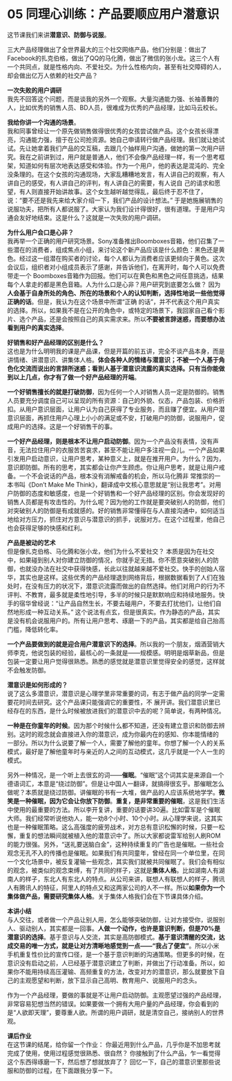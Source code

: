 # 05 同理心训练：产品要顺应用户潜意识

这节课我们来讲**潜意识、防御与说服**。

三大产品经理做出了全世界最大的三个社交网络产品，他们分别是：做出了Facebook的扎克伯格，做出了QQ的马化腾，做出了微信的张小龙。这三个人有一个共同点，就是性格内向、不爱社交。为什么性格内向，甚至有社交障碍的人，却会做出亿万人依赖的社交产品？

**一次失败的用户调研**<br/>
我先不回答这个问题，而是谈我的另外一个观察。大量沟通能力强、长袖善舞的人，比如优秀的销售人员、BD人员，很难成为优秀的产品经理，比如马云校长。

**我给你讲一个沟通的场景**。<br/>
我和同事曾经让一个原先做销售做得很优秀的女孩尝试做产品。这个女孩长得漂亮，沟通能力强，擅于在公司抢资源。她自己申请转行做产品经理。我们就让她试试。先让她拿着我们产品的交互稿，去跟几个抽样用户沟通，做她的第一次用户研究。我在之前讲到过，用户就是普通人，他们不会像产品经理一样，有一个思考框架，知道如何有层次地表达感受和体验。作为一个用户，他的表达是混沌的、完全没条理的。在这个女孩的沟通现场，大家乱糟糟地发言，有人讲自己的观察，有人讲自己的感受，有人讲自己的评判，有人讲自己的需要，有人说自 己的请求和愿望，有人则直接开始讲故事。这个女生越听越觉得乱，最后终于忍不住了，说：“要不还是我先来给大家介绍一下，我们产品的设计想法。” 于是她施展销售的说服功夫，把所有人都说服了。大家认为我们设计得很好，很有道理。于是用户沟通会友好地结束。这是什么？这就是一次失败的用户调研。

**为什么用户会口是心非？**<br/>
我再举一个正确的用户研究场景。Sony准备推出Boomboxes音箱，他们召集了一些潜在的消费者，组成焦点小组，来讨论这个新产品应该是什么颜色：黑色还是黄色。经过这一组潜在购买者的讨论，每个人都认为消费者应该更倾向于黄色。这次会议后，组织者对小组成员表示了感谢，并告诉他们，在离开时，每个人可以免费带走一个 Boomboxes音箱作为回报。他们可以在黄色和黑色之间任意挑选，结果每个人拿走的都是黑色音箱。人为什么口是心非？用户研究到底要怎么做？ 因为**人会基于自身所处的角色、所在的场景和个人的认知判断，选择性地说一些他觉得正确的话**。但是，我认为在这个场景中所谓“正确 的话”，并不代表这个用户真实的选择。所以，如果我不是在公开的角色中，或特定的场景下，我回家自己看个影片、选个产品，还是会按照自己的真实需求来。所以**不要被言辞迷惑，而要想办法看到用户的真实选择**。

**好销售和好产品经理的区别是什么？**<br/>这也是为什么明明我的课是产品课，但是开篇的前五讲，完全不谈产品本身，而是讲情绪、讲潜意识、讲集体人格。**体会各种人的情绪与潜意识；不被一个人基于角色化交流而说出的言辞所迷惑；看到人基于潜意识流露的真实选择。只有当你能做到以上几点，你才有了做一个好产品经理的开端**。

**一个好销售擅长的就是打破防御**，因为任何一个人对销售人员一定是防御的。销售人员要充分调度自己可以呈现的所有资源：自己的外貌、仪态，产品包装、价格折扣。从用户意识层面，让用户认为自己获得了专业服务，而且赚了便宜。从用户潜意识层面，再抓住用户心理上小小的满足或不安，打破用户的防御，说服用户，促成用户的选择。这是一个好销售干的事。

**一个好产品经理，则是根本不让用户启动防御**。因为一个产品没有表情，没有声音，无法拉住用户的衣服苦苦哀求，甚至不能让用户多注视一会儿。一个产品如果引发用户启动意识，让用户思考，某种意义上，就是在推开用户。为什么？因为，意识即防御。所有的思考，其实都会让你产生顾虑。你让用户思考，就是让用户戒备。一个不会说话的产品，根本没有消解戒备的机会，所以马化腾非 常推崇的一本书叫《Don’t Make Me Think》，翻译成中文核心意思就是“别让我思考”。对用户防御的态度和敏感度，也是一个好销售和一个好产品经理的区别。你会发现好的销售人员都是有攻击性的。为什么呢？因为他的工作就是要突破别人的防御，他们对突破别人的防御是有成就感的。好的销售非常懂得在与人直接沟通中，如何适当地给对方压力，抓住对方意识与潜意识的抓手，说服对方。在这个过程里，他自己也会获得足够的快感和红利。

**产品是被动的艺术**<br/>
但是像扎克伯格、马化腾和张小龙，他们为什么不爱社交？ 本质是因为在社交中，如果碰到别人对你建立防御的情况，你就手足无措。你不愿意突破别人的防御，也就没办法在社交中获得快感，长此以往就越来越不爱社交。快手的创始人宿华，其实也是这样。这些优秀的产品经理退到网络背后，根据数据看到了人们在独处时，在没有压力的状况下，潜意识流露而做出的自然选择。他们对用户的行为不评判、不教育，最多就是柔性地引导，多半的时候只是默默响应和持续地服务。快手的宿华曾经说：“让产品自然生长，不要去碰用户，不要去打扰他们，让他们自然地形成一种互动关系。” 这个说法有点玄，但是很真实。作为静态的产品，其实是没有机会说服用户的。所有让用户思考、琢磨一下的产品，其实都是给自己抬高门槛，降低转化率。

**一个产品要做到的就是迎合用户潜意识下的选择**。所以我的一个朋友，烟酒营销大师李克，他说包装的经验，最核心的一条就是——规模感。明明是烟草新品，但是包装一定要让用户觉得很熟悉。熟悉的感觉就是潜意识里觉得安全的感觉，这样就不会触发防御。

**潜意识是如何形成的？**<br/>说了这么多潜意识，潜意识是心理学里非常重要的词，有志于做产品的同学一定需要花时间去研究。这个产品课只能强调它的重要性，不 展开讲。我们潜意识里已经存在的东西，是什么时候被放进我们的潜意识中去的呢？简单说，有两种情况。

**一种是在你童年的时候**。因为那个时候什么都不知道，还没有建立意识和防御去辨别。这时的观念就会直接进入你的潜意识，成为你最内在的感知、你本能情绪的 一部分。所以为什么说要了解一个人，需要了解他的童年。你想了解一个人的关系模式，最好是了解他童年时与亲近的人之间的互动模式，这几乎就是一个人一生的模式。

另外一种情况，是一个听上去很玄的词——**催眠**。“催眠”这个词其实是来源自一个德语词汇，本意是“绕过防御”。但是让中国人一翻译，就搞得很玄乎。那催眠怎么做呢？本质就是绕过防御。讲催眠的书有一大堆，做产品的人应该系统地学学。**微笑是一种催眠，因为它会让你放下防御**。**重复，是非常重要的催眠**，这是我们生活中使用的最重要的方法。所以李开复讲，重要的话要讲30遍。比如雷军是个催眠大师。我们经常听说他劝人，能一劝8个小时、10个小时。从心理学来说，这其实也是一种催眠策略。这么高强度的疲劳战术，对方总有意识松懈的时候，只要一松懈，重复的想法瞬间就被植入他的潜意识中了。所以大家都说雷军给别人刷ROM的能力很强。另外，“送礼要送脑白金”，这种持续重复的广告也是催眠。一些社会观念无孔不入的传播也是催眠。如果我们有共同童年，曾经在同一个单位里，在同一个文化场景中，被反复灌输一些观念，其实我们就被共同催眠了。我们会有相似的观念，被类似的观念束缚，有了共同的样子，这就是**集体人格**。比如湖南人有湖南人的样子，东北人有东北人的特点。从公司来讲，联想人有联想人的样子，腾讯人有腾讯人的特征，阿里人的特点又和这两家公司的人不一样。所以**如果你为一个集体做产品，需要研究集体人格**。关于集体人格我们会在下节课具体介绍。

**本讲小结**<br/>
与人交往，或者做一个产品让别人用，怎么能够突破防御，让对方接受你，说服别人、驱动别人，其实都是一回事。**人做一个动作，也许是意识判断，但是70%是潜意识的选择**。基于意识与人交流，其实是高防御模式。**基于意识清醒的交流，达成交易的唯一方式，就是让对方清晰地感觉到一点——“我占了便宜”**。所以小米手机重复性价比的宣传口径，是一个基于意识判断的沟通策略。但更多的时候，在意识没有启动之前，人已经基于潜意识建立了判断，并做出了行动准备。所以，如果你不能用持续高压灌输、高频重复的方法，改变对方的潜意识，那么就要放下自己的主观愿望和判断，放下显示自己高明、教育用户、说服用户的念头。

作为一个产品经理，要做的事就是不让用户启动防御。主观愿望过强的产品经理，非常容易犯想当然的错误。如果要做一个拥有大用户量的产品经理，你会看到的是“人欲即天理”，要尊重人欲。所谓的用户调研，就是清空自己，接纳别人的世界观。

**课后作业**<br/>
在这节课的结尾，给你留一个作业： 你最近用到什么产品，几乎你是不加思考就完成了使用，使用过程感觉很熟悉、很自然？ 你接触到了什么产品，乍一看觉得这个东西得琢磨一下，然后想了想就放弃了？ 回忆一下，自己的潜意识里那些说服和防御的过程，在下面跟我分享一下。

